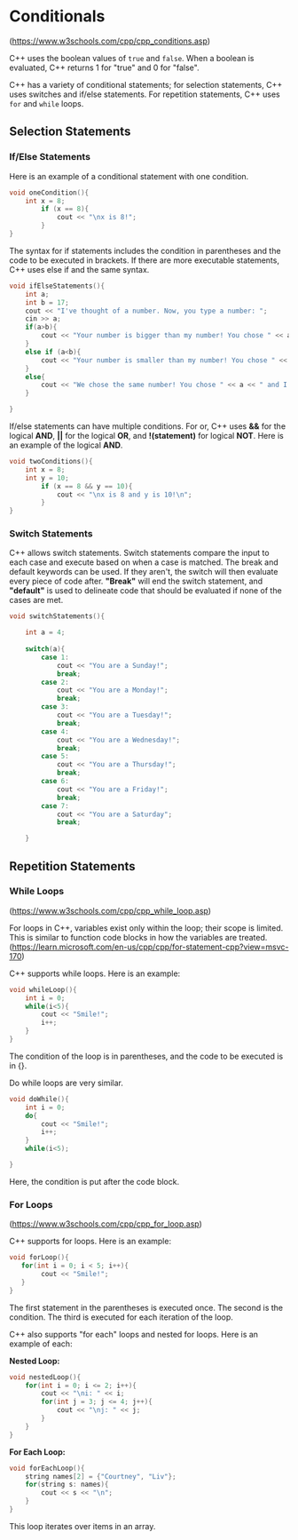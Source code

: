 # Conditionals 
(https://www.w3schools.com/cpp/cpp_conditions.asp)

C++ uses the boolean values of ```true``` and ```false```. When a boolean is evaluated, C++ returns 1 for "true" and 0 for "false". 

C++ has a variety of conditional statements; for selection statements, C++ uses switches and if/else statements. For repetition statements, C++ uses ```for``` and ```while``` loops. 

## Selection Statements 

### If/Else Statements

Here is an example of a conditional statement with one condition. 

```cpp
void oneCondition(){
    int x = 8;
        if (x == 8){
            cout << "\nx is 8!";
        }
}
```
The syntax for if statements includes the condition in parentheses and the code to be executed in brackets. If there are more executable statements, C++ uses else if and the same syntax. 

```cpp
void ifElseStatements(){
    int a;
    int b = 17;
    cout << "I've thought of a number. Now, you type a number: ";
    cin >> a;
    if(a>b){
        cout << "Your number is bigger than my number! You chose " << a << " and I chose " << b << "!";
    }
    else if (a<b){
        cout << "Your number is smaller than my number! You chose " << a << " and I chose " << b << "!";
    }
    else{
        cout << "We chose the same number! You chose " << a << " and I chose " << b << "!";
    }

}
```

If/else statements can have multiple conditions. For or, C++ uses **&&** for the logical **AND**, **||** for the logical **OR**, and **!(statement)** for logical **NOT**. Here is an example of the logical **AND**. 

```cpp
void twoConditions(){
    int x = 8;
    int y = 10;
        if (x == 8 && y == 10){
            cout << "\nx is 8 and y is 10!\n";
        }
}
```
### Switch Statements

C++ allows switch statements. Switch statements compare the input to each case and execute based on when a case is matched. The break and default keywords can be used. If they aren't, the switch will then evaluate every piece of code after. **"Break"** will end the switch statement, and **"default"** is used to delineate code that should be evaluated if none of the cases are met. 

```cpp
void switchStatements(){

    int a = 4;
    
    switch(a){
        case 1:
            cout << "You are a Sunday!";
            break;
        case 2:
            cout << "You are a Monday!";
            break;
        case 3:
            cout << "You are a Tuesday!";
            break;
        case 4:
            cout << "You are a Wednesday!";
            break; 
        case 5: 
            cout << "You are a Thursday!";
            break;
        case 6:
            cout << "You are a Friday!";
            break;
        case 7:
            cout << "You are a Saturday";
            break;

    }
```

## Repetition Statements

### While Loops
(https://www.w3schools.com/cpp/cpp_while_loop.asp)

For loops in C++, variables exist only within the loop; their scope is limited. This is similar to function code blocks in how the variables are treated. (https://learn.microsoft.com/en-us/cpp/cpp/for-statement-cpp?view=msvc-170)

C++ supports while loops. Here is an example: 
```cpp
void whileLoop(){
    int i = 0;
    while(i<5){
        cout << "Smile!";
        i++; 
    }
}
```
The condition of the loop is in parentheses, and the code to be executed is in {}. 

Do while loops are very similar. 
```cpp
void doWhile(){
    int i = 0;
    do{
        cout << "Smile!";
        i++;
    }
    while(i<5);

}
```
Here, the condition is put after the code block. 

### For Loops
(https://www.w3schools.com/cpp/cpp_for_loop.asp)

C++ supports for loops. Here is an example: 

```cpp
void forLoop(){
   for(int i = 0; i < 5; i++){
        cout << "Smile!";
   }
}
```
The first statement in the parentheses is executed once. The second is the condition. The third is executed for each iteration of the loop. 

C++ also supports "for each" loops and nested for loops. Here is an example of each: 

**Nested Loop:**
```cpp
void nestedLoop(){
    for(int i = 0; i <= 2; i++){
        cout << "\ni: " << i;
        for(int j = 3; j <= 4; j++){
            cout << "\nj: " << j;
        }
    }
}
```

**For Each Loop:**
```cpp
void forEachLoop(){
    string names[2] = {"Courtney", "Liv"};
    for(string s: names){
        cout << s << "\n";
    }
}
```
This loop iterates over items in an array. 
